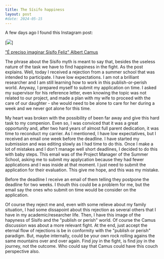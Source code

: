 ```yaml
---
title: The Sísifo happiness
layout: post
#date: 2024-05-15
---
```

A few days ago I found this Instagram post:

[![](https://www.youtube.com/watch?v=sV-231Y8HHI)]

["É preciso imaginar Sísifo Feliz" Albert Camus](https://www.instagram.com/reel/C6ykS8nLapj/?igsh=YWdwcTVrdGhxOG8%3D)

The phrase about the Sísifo myth is meant to say that, besides the useless nature of the task we have to find happiness in the fight. As the post explains.
Well, today I received a rejection from a summer school that was intended to participate. I have low expectations. I am not a brilliant researcher and I am still learning how to work in this publish-or-perish world. Anyway, I prepared myself to submit my application on time. I asked my supervisor for his reference letter, even knowing the topic was not related to our project, and made a plan with my wife to proceed with the care of our daughter - she would need to be alone to care for her during a week and we never got alone for this time. 

My heart was broken with the possibility of been far away and give this hard task to my compenion. Even so, I was conviced that it was a great opportunity and, after two hard years of almost full parent dedication, it was time to reconduct my carrier. As I mentioned, I have low expectatives, but I received an email one week before the deadline. I have started my submission and was editing slowly as I had time to do this. Once I make a lot of mistakes and I don't manage well short deadlines, I decided to do this with baby steps. This email was of the Project Manager of the Summer School, asking me to submit my applycation because they had fewer applications and I was inside at that moment. I just need to submit the application for their evaluation. This give me hope, and this was my mistake.

Before the deadline I receive an email of them telling they postpone the deadline for two weeks. I thouth this could be a problem for me, but the email say the ones who submit on time would be consider on the application. 

Of course they reject me and, even with some relieve about my family situation, I had some dissapoint about this rejection as several others that I have in my academic/researcher life. Then, I have this image of the hapyness of Sísifo and the "publish or perish" world. Of course the Camus discussion was about a more relevant fight. At the end, just accept the eternal flow of rejections is be in conformity with the "publish or perish" paradigm. But, maybe internally, could be your own rock rolling agains the same mountains over and over again. Find joy in the fight, is find joy in the journey, not the outcome. Who could say that Camus could have this couch perspective also.
